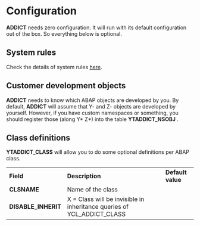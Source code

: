 # Configuration

**ADDICT** needs zero configuration. It will run with its default configuration out of the box. So everything below is optional.

## System rules

Check the details of system rules [here](rules.md).

## Customer development objects

**ADDICT** needs to know which ABAP objects are developed by you. By default, **ADDICT** will assume that Y- and Z- objects are developed by yourself. However, if you have custom namespaces or something, you should register those (along Y* Z*) into the table **YTADDICT_NSOBJ** .

## Class definitions

**YTADDICT_CLASS** will allow you to do some optional definitions per ABAP class.

<table>
  <tr>
    <td><b>Field</b></td>
    <td><b>Description</b></td>
    <td><b>Default value</b></td>
  </tr>
  <tr>
    <td><b>CLSNAME</b></td>
    <td>Name of the class</td>
    <td></td>
  </tr>
  <tr>
    <td><b>DISABLE_INHERIT</b></td>
    <td>X = Class will be invisible in inheritance queries of YCL_ADDICT_CLASS </td>
    <td></td>
  </tr>
</table>